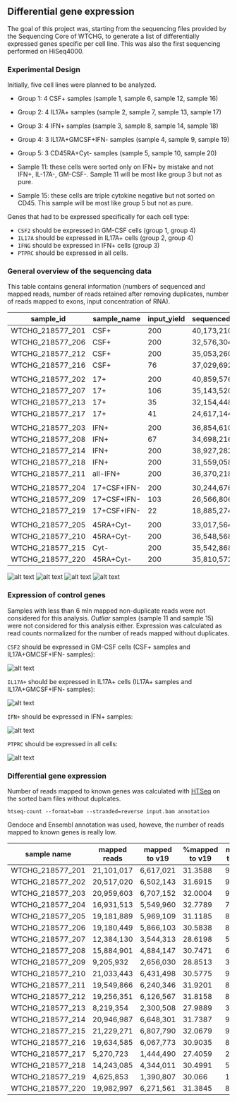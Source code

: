 Differential gene expression
--------------------------------------

The goal of this project was, starting from the sequencing
files provided by the Sequencing Core of WTCHG, to generate
a list of differentially expressed genes specific per cell
line. This was also the first sequencing performed on HiSeq4000.


### Experimental Design

Initially, five cell lines were planned to be analyzed.

- Group 1: 4 CSF+ samples (sample 1, sample 6, sample 12, sample 16)
- Group 2: 4 IL17A+ samples (sample 2, sample 7, sample 13, sample 17)
- Group 3: 4 IFN+ samples (sample 3, sample 8, sample 14, sample 18)
- Group 4: 3 IL17A+GMCSF+IFN- samples (sample 4, sample 9, sample 19)
- Group 5: 3 CD45RA+Cyt- samples (sample 5, sample 10, sample 20)

- Sample 11: these cells were sorted only on IFN+ by mistake and
not IFN+, IL-17A-, GM-CSF-. Sample 11 will be most like group 3 but
not as pure.

- Sample 15: these cells are triple cytokine negative but not sorted
on CD45. This sample will be most like group 5 but not as pure.

Genes that had to be expressed specifically for each cell type:

- `CSF2`  should be expressed in GM-CSF cells (group 1, group 4)
- `IL17A` should be expressed in IL17A+ cells (group 2, group 4)
- `IFNG`  should be expressed in IFN+ cells (group 3)
- `PTPRC` should be expressed in all cells.


### General overview of the sequencing data

This table contains general information (numbers of sequenced and
mapped reads, number of reads retained after removing duplicates,
number of reads mapped to exons, input concentration of RNA).


| sample_id | sample_name | input_yield | sequenced_reads | mapped_reads | mapped_reads_nodup | reads_mapped_to_exons |
| ---------------- | ----------- | --- | ---------- | ---------- | ---------- | --------- |
| WTCHG_218577_201 | CSF+        | 200 | 40,173,210 | 32,989,166 | 21,101,017 | 6,617,021 |
| WTCHG_218577_206 | CSF+        | 200 | 32,576,304 | 27,057,500 | 19,180,449 | 5,866,103 |
| WTCHG_218577_212 | CSF+        | 200 | 35,053,260 | 28,621,153 | 19,256,351 | 6,126,567 |
| WTCHG_218577_216 | CSF+        | 76  | 37,029,692 | 30,001,807 | 19,634,585 | 6,067,773 |
|                  |             |     |            |            |            |           |
| WTCHG_218577_202 | 17+         | 200 | 40,859,576 | 33,265,627 | 20,517,020 | 6,502,143 |
| WTCHG_218577_207 | 17+         | 106 | 35,143,520 | 27,121,005 | 12,384,130 | 3,544,313 |
| WTCHG_218577_213 | 17+         | 35  | 32,154,448 | 20,947,999 |  8,219,354 | 2,300,508 |
| WTCHG_218577_217 | 17+         | 41  | 24,617,144 | 14,735,810 |  5,270,723 | 1,444,490 |
|                  |             |     |            |            |            |           |
| WTCHG_218577_203 | IFN+        | 200 | 36,854,610 | 30,311,411 | 20,959,603 | 6,707,152 |
| WTCHG_218577_208 | IFN+        | 67  | 34,698,216 | 26,577,388 | 15,884,901 | 4,884,147 |
| WTCHG_218577_214 | IFN+        | 200 | 38,927,282 | 31,949,794 | 20,946,987 | 6,648,301 |
| WTCHG_218577_218 | IFN+        | 200 | 31,559,058 | 25,691,946 | 14,243,085 | 4,344,011 |
| WTCHG_218577_211 | all-IFN+    | 200 | 36,370,218 | 29,927,242 | 19,549,866 | 6,240,346 |
|                  |             |     |            |            |            |           |
| WTCHG_218577_204 | 17+CSF+IFN- | 200 | 30,244,676 | 24,816,286 | 16,931,513 | 5,549,960 |
| WTCHG_218577_209 | 17+CSF+IFN- | 103 | 26,566,806 | 20,469,532 |  9,205,932 | 2,656,030 |
| WTCHG_218577_219 | 17+CSF+IFN- | 22  | 18,885,274 |  8,426,204 |  4,625,853 | 1,390,807 |
|                  |             |     |            |            |            |           |
| WTCHG_218577_205 | 45RA+Cyt-   | 200 | 33,017,564 | 27,061,188 | 19,181,889 | 5,969,109 |
| WTCHG_218577_210 | 45RA+Cyt-   | 200 | 36,548,568 | 30,408,256 | 21,033,443 | 6,431,498 |
| WTCHG_218577_215 | Cyt-        | 200 | 35,542,868 | 29,014,524 | 21,229,271 | 6,807,790 |
| WTCHG_218577_220 | 45RA+Cyt-   | 200 | 35,810,572 | 29,060,863 | 19,982,997 | 6,271,561 |

![alt text](https://github.com/jknightlab/hussein_rnaseq/blob/master/sequenced_reads.png)
![alt text](https://github.com/jknightlab/hussein_rnaseq/blob/master/mapped_reads.png)
![alt text](https://github.com/jknightlab/hussein_rnaseq/blob/master/mapped_reads_nodup.png)
![alt text](https://github.com/jknightlab/hussein_rnaseq/blob/master/input_yield_vs_nodup_reads.png)


### Expression of control genes

Samples with less than 6 mln mapped non-duplicate reads were not
considered for this analysis. *Outliar* samples (sample 11 and
sample 15) were not considered for this analysis either. Expression
was calculated as read counts normalized for the number of reads
mapped without duplicates.

`CSF2` should be expressed in GM-CSF cells (CSF+ samples and
IL17A+GMCSF+IFN- samples):

![alt text](https://github.com/jknightlab/hussein_rnaseq/blob/master/controls_expression_no_outliars_CSF2.png)

`IL17A+` should be expressed in IL17A+ cells (IL17A+ samples and
IL17A+GMCSF+IFN- samples):

![alt text](https://github.com/jknightlab/hussein_rnaseq/blob/master/controls_expression_no_outliars_IL17A.png)

`IFN+` should be expressed in IFN+ samples:

![alt text](https://github.com/jknightlab/hussein_rnaseq/blob/master/controls_expression_no_outliars_IFNg.png)

`PTPRC` should be expressed in all cells:

![alt text](https://github.com/jknightlab/hussein_rnaseq/blob/master/controls_expression_no_outliars_PTPRC.png)

### Differential gene expression

Number of reads mapped to known genes was calculated with
[HTSeq](http://www-huber.embl.de/users/anders/HTSeq/doc/count.html)
on the sorted bam files without duplcates.

```
htseq-count --format=bam --stranded=reverse input.bam annotation
```

Gendoce and Ensembl annotation was used, howeve, the number of reads
mapped to known genes is really low.

| sample name    | mapped reads | mapped to v19 | %mapped to v19| mapped to scaff | mapped to v22|
| ---------------- | ---------- | --------- | ------- | ------- | --------- |
| WTCHG_218577_201 | 21,101,017 | 6,617,021 | 31.3588 | 950,262 | 6,619,097 |
| WTCHG_218577_202 | 20,517,020 | 6,502,143 | 31.6915 | 904,026 | 6,504,396 |
| WTCHG_218577_203 | 20,959,603 | 6,707,152 | 32.0004 | 955,411 | 6,709,549 |
| WTCHG_218577_204 | 16,931,513 | 5,549,960 | 32.7789 | 772,997 | 5,551,398 |
| WTCHG_218577_205 | 19,181,889 | 5,969,109 | 31.1185 | 865,651 | 5,970,719 |
| WTCHG_218577_206 | 19,180,449 | 5,866,103 | 30.5838 | 864,758 | 5,867,853 |
| WTCHG_218577_207 | 12,384,130 | 3,544,313 | 28.6198 | 521,430 | 3,545,293 |
| WTCHG_218577_208 | 15,884,901 | 4,884,147 | 30.7471 | 692,399 | 4,885,620 |
| WTCHG_218577_209 |  9,205,932 | 2,656,030 | 28.8513 | 383,611 | 2,656,871 |
| WTCHG_218577_210 | 21,033,443 | 6,431,498 | 30.5775 | 977,777 | 6,433,832 |
| WTCHG_218577_211 | 19,549,866 | 6,240,346 | 31.9201 | 897,556 | 6,242,143 |
| WTCHG_218577_212 | 19,256,351 | 6,126,567 | 31.8158 | 841,495 | 6,128,624 |
| WTCHG_218577_213 |  8,219,354 | 2,300,508 | 27.9889 | 329,676 | 2,301,415 |
| WTCHG_218577_214 | 20,946,987 | 6,648,301 | 31.7387 | 927,859 | 6,650,266 |
| WTCHG_218577_215 | 21,229,271 | 6,807,790 | 32.0679 | 918,900 | 6,809,935 |
| WTCHG_218577_216 | 19,634,585 | 6,067,773 | 30.9035 | 840,504 | 6,070,445 |
| WTCHG_218577_217 |  5,270,723 | 1,444,490 | 27.4059 | 205,924 | 1,445,089 |
| WTCHG_218577_218 | 14,243,085 | 4,344,011 | 30.4991 | 595,778 | 4,345,603 |
| WTCHG_218577_219 |  4,625,853 | 1,390,807 | 30.066  | 190,958 | 1,391,718 |
| WTCHG_218577_220 | 19,982,997 | 6,271,561 | 31.3845 | 867,748 | 6,273,386 |



